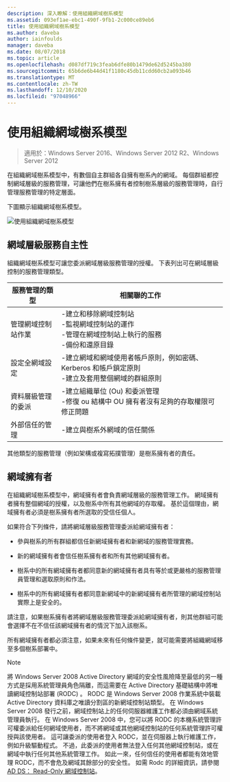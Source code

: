 ```yaml
---
description: 深入瞭解：使用組織網域樹系模型
ms.assetid: 093ef1ae-ebc1-490f-9fb1-2c000ce89eb6
title: 使用組織網域樹系模型
ms.author: daveba
author: iainfoulds
manager: daveba
ms.date: 08/07/2018
ms.topic: article
ms.openlocfilehash: d087df719c3feab6dfe80b1479de62d5245ba380
ms.sourcegitcommit: 65b6de6b44d41f1180c45db11cdd60cb2a093b46
ms.translationtype: MT
ms.contentlocale: zh-TW
ms.lasthandoff: 12/10/2020
ms.locfileid: "97048966"
---
```

# <a name="using-the-organizational-domain-forest-model"></a>使用組織網域樹系模型

> 適用於：Windows Server 2016、Windows Server 2012 R2、Windows Server 2012

在組織網域樹系模型中，有數個自主群組各自擁有樹系內的網域。 每個群組都控制網域層級的服務管理，可讓他們在樹系擁有者控制樹系層級的服務管理時，自行管理服務管理的特定層面。

下圖顯示組織網域樹系模型。

![使用組織網域樹系模型](../../media/Using-the-Organizational-Domain-Forest-Model/c50a3c6a-b0e4-43ec-ad62-f05d05f0bbd2.gif)

## <a name="domain-level-service-autonomy"></a>網域層級服務自主性

組織網域樹系模型可讓您委派網域層級服務管理的授權。 下表列出可在網域層級控制的服務管理類型。

| 服務管理的類型 | 相關聯的工作 |
| -------------------------- |----------------- |
| 管理網域控制站作業    | -建立和移除網域控制站<br />-監視網域控制站的運作<br />-管理在網域控制站上執行的服務<br />-備份和還原目錄 |
| 設定全網域設定         | -建立網域和網域使用者帳戶原則，例如密碼、Kerberos 和帳戶鎖定原則<br />-建立及套用整個網域的群組原則 |
| 資料層級管理的委派       | -建立組織單位 (Ou) 和委派管理<br />-修復 ou 結構中 OU 擁有者沒有足夠的存取權限可修正問題 |
| 外部信任的管理 | -建立與樹系外網域的信任關係 |

其他類型的服務管理（例如架構或複寫拓撲管理）是樹系擁有者的責任。

## <a name="domain-owner"></a>網域擁有者

在組織網域樹系模型中，網域擁有者會負責網域層級的服務管理工作。 網域擁有者擁有整個網域的授權，以及樹系中所有其他網域的存取權。 基於這個理由，網域擁有者必須是樹系擁有者所選取的受信任個人。

如果符合下列條件，請將網域層級服務管理委派給網域擁有者：

- 參與樹系的所有群組都信任新網域擁有者和新網域的服務管理實務。

- 新的網域擁有者會信任樹系擁有者和所有其他網域擁有者。

- 樹系中的所有網域擁有者都同意新的網域擁有者具有等於或更嚴格的服務管理員管理和選取原則和作法。

- 樹系中的所有網域擁有者都同意新網域中的新網域擁有者所管理的網域控制站實際上是安全的。

請注意，如果樹系擁有者將網域層級服務管理委派給網域擁有者，則其他群組可能會選擇不在不信任該網域擁有者的情況下加入該樹系。

所有網域擁有者都必須注意，如果未來有任何條件變更，就可能需要將組織網域移至多個樹系部署中。

> [!NOTE]
> 將 Windows Server 2008 Active Directory 網域的安全性風險降至最低的另一種方式是採用系統管理員角色隔離，而這需要在 Active Directory 基礎結構中將唯讀網域控制站部署 (RODC) 。 RODC 是 Windows Server 2008 作業系統中裝載 Active Directory 資料庫之唯讀分割區的新網域控制站類型。 在 Windows Server 2008 發行之前，網域控制站上的任何伺服器維護工作都必須由網域系統管理員執行。 在 Windows Server 2008 中，您可以將 RODC 的本機系統管理許可權委派給任何網域使用者，而不將網域或其他網域控制站的任何系統管理許可權授與該使用者。 這可讓委派的使用者登入 RODC，並在伺服器上執行維護工作，例如升級驅動程式。 不過，此委派的使用者無法登入任何其他網域控制站，或在網域中執行任何其他系統管理工作。 如此一來，任何信任的使用者都能有效地管理 RODC，而不會危及網域其餘部分的安全性。 如需 Rodc 的詳細資訊，請參閱 [AD DS： Read-Only 網域控制站](/previous-versions/windows/it-pro/windows-server-2008-r2-and-2008/cc732801(v=ws.10))。
